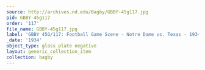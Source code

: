 ```yaml
---
source: http://archives.nd.edu/Bagby/GBBY-45g117.jpg
pid: GBBY-45g117
order: '117'
file_name: GBBY-45g117.jpg
label: 'GBBY 45G/117: Football Game Scene - Notre Dame vs. Texas - 1934'
_date: '1934'
object_type: glass plate negative
layout: generic_collection_item
collection: bagby
---
```

